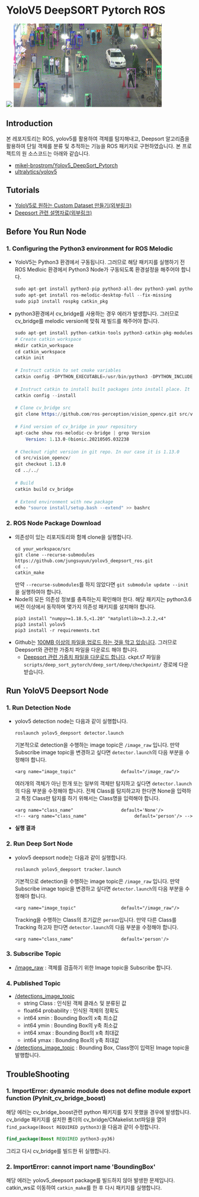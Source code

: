 # YoloV5 DeepSORT Pytorch ROS
<img src="./doc/track_all.gif" width="400"/> <img src="./doc/track_pedestrians.gif" width="400"/>

## Introduction
본 레포지토리는 ROS, yolov5를 활용하여 객체를 탐지해내고, Deepsort 알고리즘을 활용하여 단일 객체를 분류 및 추적하는 기능을 ROS 패키지로 구현하였습니다.
본 프로젝트의 원 소스코드는 아래와 같습니다.

* [mikel-brostrom/Yolov5_DeepSort_Pytorch](https://github.com/mikel-brostrom/Yolov5_DeepSort_Pytorch.git)
* [ultralytics/yolov5](https://github.com/ultralytics/yolov5)

## Tutorials
* [YoloV5로 원하는 Custom Dataset 만들기(외부링크)](https://github.com/ultralytics/yolov5/wiki/Train-Custom-Data)
* [Deepsort 관련 설명자료(외부링크)](https://github.com/ZQPei/deep_sort_pytorch#training-the-re-id-model)

## Before You Run Node
### 1. Configuring the Python3 environment for ROS Melodic
* YoloV5는 Python3 환경에서 구동됩니다. 그러므로 해당 패키지를 실행하기 전 ROS Medloic 환경에서 Python3 Node가 구동되도록 환경설정을 해주어야 합니다.
    ```s
    sudo apt-get install python3-pip python3-all-dev python3-yaml python3-rospkg
    sudo apt-get install ros-melodic-desktop-full --fix-missing
    sudo pip3 install rospkg catkin_pkg
    ```
* python3환경에서 cv_bridge를 사용하는 경우 에러가 발생합니다. 그러므로 cv_bridge를 melodic version에 맞춰 재 빌드를 해주어야 합니다.
    ```s
    sudo apt-get install python-catkin-tools python3-catkin-pkg-modules
    # Create catkin workspace
    mkdir catkin_workspace
    cd catkin_workspace
    catkin init
    
    # Instruct catkin to set cmake variables
    catkin config -DPYTHON_EXECUTABLE=/usr/bin/python3 -DPYTHON_INCLUDE_DIR=/usr/include/python3.6m -DPYTHON_LIBRARY=/usr/lib/x86_64-linux-gnu/libpython3.6m.so
    
    # Instruct catkin to install built packages into install place. It is $CATKIN_WORKSPACE/install folder
    catkin config --install
    
    # Clone cv_bridge src
    git clone https://github.com/ros-perception/vision_opencv.git src/vision_opencv
    
    # Find version of cv_bridge in your repository
    apt-cache show ros-melodic-cv-bridge | grep Version
        Version: 1.13.0-0bionic.20210505.032238
    
    # Checkout right version in git repo. In our case it is 1.13.0
    cd src/vision_opencv/
    git checkout 1.13.0
    cd ../../
    
    # Build
    catkin build cv_bridge
    
    # Extend environment with new package
    echo "source install/setup.bash --extend" >> bashrc
    ```

### 2. ROS Node Package Download
* 의존성이 있는 리포지토리와 함께 clone을 실행합니다.
    ```
    cd your_workspace/src
    git clone --recurse-submodules https://github.com/jungsuyun/yolov5_deepsort_ros.git
    cd ..
    catkin_make
    ```
    만약 `--recurse-submodules`를 하지 않았다면 `git submodule update --init`을 실행하여야 합니다.
* Node의 모든 의존성 정보를 충족하는지 확인해야 한다. 해당 패키지는 python3.6 버전 이상에서 동작하며 몇가지 의존성 패키지를 설치해야 합니다.
    ```
    pip3 install "numpy>=1.18.5,<1.20" "matplotlib>=3.2.2,<4"
    pip3 install yolov5
    pip3 install -r requirements.txt
    ```
* Github는 [100MB 이상의 파일을 업로드 하는 것을 막고 있습니다](https://docs.github.com/en/github/managing-large-files/working-with-large-files/conditions-for-large-files). 그러므로 Deepsort와 관련한 가중치 파일을 다운로드 해야 합니다.
    * [Deepsort 관련 가중치 파일을 다운로드 합니다](https://drive.google.com/drive/folders/1xhG0kRH1EX5B9_Iz8gQJb7UNnn_riXi6). ckpt.t7 파일을 `scripts/deep_sort_pytorch/deep_sort/deep/checkpoint/` 경로에 다운받습니다.

## Run YoloV5 Deepsort Node
### 1. Run Detection Node
* yolov5 detection node는 다음과 같이 실행합니다.

    ```
    roslaunch yolov5_deepsort detector.launch
    ```
    
    기본적으로 detection을 수행하는 image topic은 `/image_raw` 입니다. 만약 Subscribe image topic을 변경하고 싶다면 `detector.launch`의 다음 부분을 수정해야 합니다.

    ```
    <arg name="image_topic"	                default="/image_raw"/>
    ```
    여러개의 객체가 아닌 한개 또는 일부의 객체만 탐지하고 싶다면 `detector.launch`의 다음 부분을 수정해야 합니다. 전체 Class를 탐지하고자 한다면 None을 입력하고 특정 Class만 탐지를 하기 위해서는 Class명을 입력해야 합니다.
    ```
    <arg name="class_name"                  default='None'/>
    <!-- <arg name="class_name"                  default='person'/> -->
    ```
* __실행 결과__

### 2. Run Deep Sort Node
* yolov5 deepsort node는 다음과 같이 실행합니다.

    ```
    roslaunch yolov5_deepsort tracker.launch
    ```
    
    기본적으로 detection을 수행하는 image topic은 `/image_raw` 입니다. 만약 Subscribe image topic을 변경하고 싶다면 `detector.launch`의 다음 부분을 수정해야 합니다.

    ```
    <arg name="image_topic"	                default="/image_raw"/>
    ```
    Tracking을 수행하는 Class의 초기값은 `person`입니다. 만약 다른 Class를 Tracking 하고자 한다면 `detector.launch`의 다음 부분을 수정해야 합니다.
    ```
    <arg name="class_name"                  default='person'/>
    ```

### 3. Subscribe Topic
* [/image_raw](https://docs.ros.org/en/melodic/api/sensor_msgs/html/msg/Image.html) : 객체를 검출하기 위한 Image topic을 Subscribe 합니다.

### 4. Published Topic
* [/detections_image_topic](https://github.com/jungsuyun/yolov5_deepsort_ros/blob/melodic/msg/BoundingBox.msg)
    * string Class : 인식된 객체 클래스 및 분류된 값
    * float64 probability : 인식된 객체의 정확도
    * int64 xmin : Bounding Box의 x축 최소값
    * int64 ymin : Bounding Box의 y축 최소값
    * int64 xmax : Bounding Box의 x축 최대값
    * int64 ymax : Bounding Box의 y축 최대값
* [/detections_image_topic](https://docs.ros.org/en/melodic/api/sensor_msgs/html/msg/Image.html) : Bounding Box, Class명이 입력된 Image topic을 발행합니다.

## TroubleShooting
### 1. ImportError: dynamic module does not define module export function (PyInit_cv_bridge_boost)
해당 에러는 cv_bridge_boost관련 python 패키지를 찾지 못했을 경우에 발생합니다. cv_bridge 패키지를 설치한 폴더의 cv_bridge/CMakelist.txt파일을 열어 `find_package(Boost REQUIRED python3)`을 다음과 같이 수정합니다.
```CMake
find_package(Boost REQUIRED python3-py36)
```
그리고 다시 cv_bridge를 빌드한 뒤 실행합니다.

### 2. ImportError: cannot import name 'BoundingBox'
해당 에러는 yolov5_deepsort package를 빌드하지 않아 발생한 문제입니다. catkin_ws로 이동하여 `catkin_make`를 한 후 다시 패키지를 실행합니다.